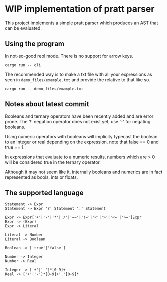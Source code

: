 # WIP implementation of pratt parser

This project implements a simple pratt parser which produces an AST
that can be evaluated.

## Using the program

In not-so-good repl mode. There is no support for arrow keys.
```
cargo run -- cli
```

The recommended way is to make a txt file with all your expressions as seen in
`demo_files/example.txt` and provide the relative to that like so.

```
cargo run -- demo_files/example.txt
```

## Notes about latest commit

Booleans and ternary operators have been recently added and are error prone.
The '!' negation operator does not exist yet, use '-' for negating booleans.

Using numeric operators with booleans will implicity typecast the boolean to an
integer or real depending on the expression. note that false == 0 and true == 1.

In expressions that evaluate to a numeric results, numbers which are > 0 will
be considered true in the ternary operator.

Although it may not seem like it, internally booleans and numerics are in fact
represented as bools, ints or floats.

## The supported language
```
Statement -> Expr
Statement -> Expr '?' Statement ':' Statement

Expr -> Expr['+'|'-'|'*'|'/'|'=='|'!='|'<'|'>'|'<='|'>=']Expr
Expr -> (Expr)
Expr -> Literal

Literal -> Number
Literal -> Boolean

Boolean -> ['true'|'false']

Number -> Integer
Number -> Real

Integer -> ['+'|'-']*[0-9]+
Real -> ['+'|'-']*[0-9]+'.'[0-9]*
```

